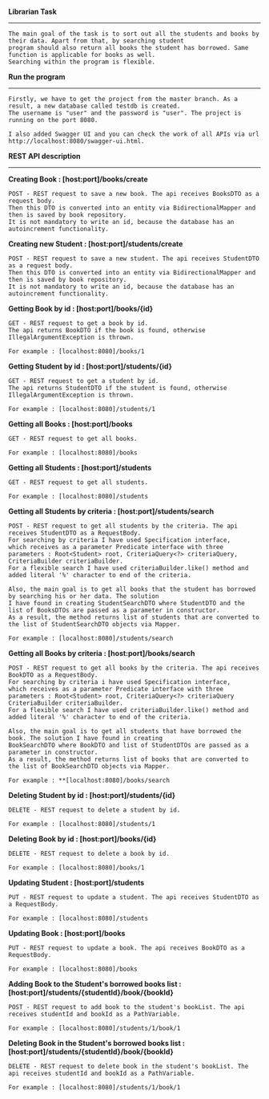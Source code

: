    **Librarian Task**
   ____
    
    The main goal of the task is to sort out all the students and books by their data. Apart from that, by searching student
    program should also return all books the student has borrowed. Same function is applicable for books as well.
    Searching within the program is flexible.

    
   **Run the program**
   
   ____
    
    Firstly, we have to get the project from the master branch. As a result, a new database called testdb is created. 
    The username is "user" and the password is "user". The project is running on the port 8080. 
        
    I also added Swagger UI and you can check the work of all APIs via url http://localhost:8080/swagger-ui.html.
    
   ****REST API description****
   
   ____
   
   
   **Creating Book : [host:port]/books/create**
    
    POST - REST request to save a new book. The api receives BooksDTO as a request body. 
    Then this DTO is converted into an entity via BidirectionalMapper and then is saved by book repository. 
    It is not mandatory to write an id, because the database has an autoincrement functionality.
    
   **Creating new Student : [host:port]/students/create**
    
    POST - REST request to save a new student. The api receives StudentDTO as a request body. 
    Then this DTO is converted into an entity via BidirectionalMapper and then is saved by book repository. 
    It is not mandatory to write an id, because the database has an autoincrement functionality.
    
  
   **Getting Book by id : [host:port]/books/{id}**
         
    GET - REST request to get a book by id. 
    The api returns BookDTO if the book is found, otherwise IllegalArgumentException is thrown.
         
    For example : [localhost:8080]/books/1
      
   **Getting Student by id : [host:port]/students/{id}**
          
    GET - REST request to get a student by id. 
    The api returns StudentDTO if the student is found, otherwise IllegalArgumentException is thrown.
          
    For example : [localhost:8080]/students/1
           
    
   **Getting all Books : [host:port]/books**
    
    GET - REST request to get all books.
    
    For example : [localhost:8080]/books
     
   **Getting all Students : [host:port]/students**
        
    GET - REST request to get all students.
        
    For example : [localhost:8080]/students
         
     
   **Getting all Students by criteria : [host:port]/students/search**
    
    POST - REST request to get all students by the criteria. The api receives StudentDTO as a RequestBody. 
    For searching by criteria I have used Specification interface, 
    which receives as a parameter Predicate interface with three parameters : Root<Student> root, CriteriaQuery<?> criteriaQuery, CriteriaBuilder criteriaBuilder.
    For a flexible search I have used criteriaBuilder.like() method and added literal '%' character to end of the criteria. 
        
    Also, the main goal is to get all books that the student has borrowed by searching his or her data. The solution 
    I have found in creating StudentSearchDTO where StudentDTO and the list of BooksDTOs are passed as a parameter in constructor.
    As a result, the method returns list of students that are converted to the list of StudentSearchDTO objects via Mapper.
        
    For example : [localhost:8080]/students/search
    
   **Getting all Books by criteria : [host:port]/books/search**
     
    POST - REST request to get all books by the criteria. The api receives BookDTO as a RequestBody. 
    For searching by criteria i have used Specification interface, 
    which receives as a parameter Predicate interface with three parameters : Root<Student> root, CriteriaQuery<?> criteriaQuery CriteriaBuilder criteriaBuilder. 
    For a flexible search I have used criteriaBuilder.like() method and added literal '%' character to end of the criteria. 
     
    Also, the main goal is to get all students that have borrowed the book. The solution I have found in creating
    BookSearchDTO where BookDTO and list of StudentDTOs are passed as a parameter in constructor. 
    As a result, the method returns list of books that are converted to the list of BookSearchDTO objects via Mapper.
     
    For example : **[localhost:8080]/books/search
  
   **Deleting Student by id : [host:port]/students/{id}**
   
    DELETE - REST request to delete a student by id.
   
    For example : [localhost:8080]/students/1
   
   **Deleting Book by id : [host:port]/books/{id}**
    
    DELETE - REST request to delete a book by id.
      
    For example : [localhost:8080]/books/1
    
    
   **Updating Student : [host:port]/students**
   
    PUT - REST request to update a student. The api receives StudentDTO as a RequestBody.
    
    For example : [localhost:8080]/students
    
   **Updating Book : [host:port]/books**
    
    PUT - REST request to update a book. The api receives BookDTO as a RequestBody.
    
    For example : [localhost:8080]/books
    
   **Adding Book to the Student's borrowed books list : [host:port]/students/{studentId}/book/{bookId}**
    
    POST - REST request to add book to the student's bookList. The api receives studentId and bookId as a PathVariable.
    
    For example : [localhost:8080]/students/1/book/1
    
   **Deleting Book in the Student's borrowed books list : [host:port]/students/{studentId}/book/{bookId}**
        
    DELETE - REST request to delete book in the student's bookList. The api receives studentId and bookId as a PathVariable.
        
    For example : [localhost:8080]/students/1/book/1